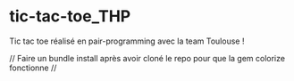 # tic-tac-toe_THP

Tic tac toe réalisé en pair-programming avec la team Toulouse !

// Faire un bundle install après avoir cloné le repo pour que la gem colorize fonctionne //